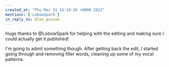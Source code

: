 ```yaml
---
created_at: "Thu Mar 31 15:18:26 +0000 2022"
mentions: ['LobowSpark']
in_reply_to: @leo_guinan
---
```


Huge thanks to @LobowSpark for helping with the editing and making sure I could actually get it published!

I'm going to admit something though. After getting back the edit, I started going through and removing filler words, cleaning up some of my vocal patterns.